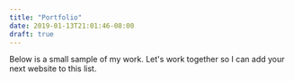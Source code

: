 ```yaml
---
title: "Portfolio"
date: 2019-01-13T21:01:46-08:00
draft: true
---
```


Below is a small sample of my work. Let's work together so I can add your next website to this list.
